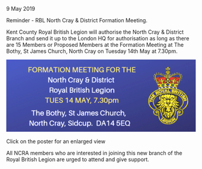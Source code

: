 9 May 2019

Reminder - RBL North Cray & District Formation Meeting.

Kent County Royal British Legion will authorise the North Cray & District Branch and send it up to the London HQ for authorisation as long as there are 15 Members or Proposed Members at the Formation Meeting at The Bothy, St James Church, North Cray on Tuesday 14th May at 7.30pm.

[](http://www.northcrayresidents.org.uk/posters/poster263.pdf)

![Image](images/nm0758_1.gif)

Click on the poster for an enlarged view

All NCRA members who are interested in joining this new branch of the Royal British Legion are urged to attend and give support.

